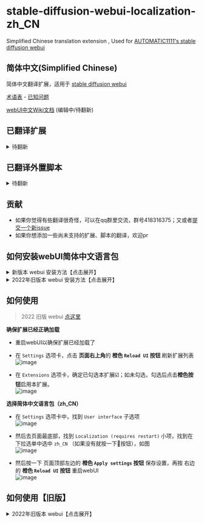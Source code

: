 # stable-diffusion-webui-localization-zh_CN
Simplified Chinese translation extension , Used for [AUTOMATIC1111's stable diffusion webui](https://github.com/AUTOMATIC1111/stable-diffusion-webui)

## 简体中文(Simplified Chinese)
简体中文翻译扩展，适用于 [stable diffusion webui](https://github.com/AUTOMATIC1111/stable-diffusion-webui)

[术语表](Terminology.md) - [已知问题](Known-Bug.md)

[webUI中文Wiki文档](https://github.com/dtlnor/stable-diffusion-webui-localization-zh_CN/wiki) (编辑中/待翻新)

## 已翻译扩展
<details>
  <summary>待翻新</summary>

  - [x] [美术风格梯度](https://github.com/AUTOMATIC1111/stable-diffusion-webui-aesthetic-gradients)  
  - [x] [通配符](https://github.com/AUTOMATIC1111/stable-diffusion-webui-wildcards)  
  - [x] [动态提示词](https://github.com/adieyal/sd-dynamic-prompts)  
  - [x] [dreambooth 插件](https://github.com/d8ahazard/sd_dreambooth_extension)  
  - [x] [智能预处理](https://github.com/d8ahazard/sd_smartprocess)  
  - [x] [图库浏览器](https://github.com/yfszzx/stable-diffusion-webui-images-browser)  
  - [ ] [灵感](https://github.com/yfszzx/stable-diffusion-webui-inspiration)  
  - [ ] [Deforum](https://github.com/deforum-art/deforum-for-automatic1111-webui)  
  - [ ] [艺术家图库](https://github.com/camenduru/stable-diffusion-webui-artists-to-study)  
  - [ ] [美术风格评分](https://github.com/tsngo/stable-diffusion-webui-aesthetic-image-scorer)  
  - [ ] [数据集标签编辑器](https://github.com/toshiaki1729/stable-diffusion-webui-dataset-tag-editor)  
  - [ ] [画图工具插件](https://github.com/Interpause/auto-sd-paint-ext)  
  - [x] [训练图挑选器](https://github.com/Maurdekye/training-picker)  
  - [x] [非文本（代码化）提示词](https://github.com/ThereforeGames/unprompted)  
  - [ ] [风格加码](https://github.com/some9000/StylePile)  
  - [ ] [Booru 标签(tag)自动补全](https://github.com/DominikDoom/a1111-sd-webui-tagcomplete)  
  - [x] [Tag自动补全](https://github.com/DominikDoom/a1111-sd-webui-tagcomplete)  
  - [x] [novelai 转 webui 括号](https://github.com/animerl/novelai-2-local-prompt)  
  - [x] [词元分析器(tokenizer)](https://github.com/AUTOMATIC1111/stable-diffusion-webui-tokenizer)  
  - [x] [镜像潜空间图像](https://github.com/dfaker/SD-latent-mirroring)  
  - [x] [embedding 编辑器](https://github.com/CodeExplode/stable-diffusion-webui-embedding-editor)  
  - [x] [种子变迁](https://github.com/yownas/seed_travel)  
  - [x] [关注转移](https://github.com/yownas/shift-attention)  
  - [x] [检测细致化](https://github.com/dustysys/ddetailer.git)  
  - [x] [提示词变迁](https://github.com/Kahsolt/stable-diffusion-webui-prompt-travel)  
  - [x] [高分辨率修复原图调节强度](	https://github.com/dtlnor/stable-diffusion-webui-conditioning-highres-fix.git)  
  - [x] [随机化](https://github.com/stysmmaker/stable-diffusion-webui-randomize.git)  
  - [x] [自动 TLS-HTTPS](https://github.com/papuSpartan/stable-diffusion-webui-auto-tls-https.git)  
  - [x] [梦作家](https://github.com/7eu7d7/DreamArtist-sd-webui-extension.git)  
  - [ ] [Waifu Diffusion 1.4 标签器](https://github.com/toriato/stable-diffusion-webui-wd14-tagger.git)  
  - [ ] [booru转提示词](https://github.com/Malisius/booru2prompt)  
  - [ ] [合并面板](https://github.com/bbc-mc/sdweb-merge-board)  
  - [ ] [多主体渲染器](https://github.com/Extraltodeus/multi-subject-render)  
  - [ ] [深度图转蒙版](https://github.com/Extraltodeus/depthmap2mask)  
  - [ ] [Cross-Attention 可视化](https://github.com/benkyoujouzu/stable-diffusion-webui-visualize-cross-attention-extension)  
</details>

## 已翻译外置脚本

<details>
  <summary>待翻新</summary>
  
  - [x] [embedding 转 png](https://github.com/dfaker/embedding-to-png-script)  
</details>

## 贡献
- 如果你觉得有些翻译很奇怪，可以在qq群里交流，群号418316375；又或者[提交一个新issue](https://github.com/dtlnor/stable-diffusion-webui-localization-zh_CN/issues/new/choose)
- 如果你想添加一些尚未支持的扩展、脚本的翻译，欢迎pr

## 如何安装webUI简体中文语言包

<details>
  <summary>新版本 webui 安装方法【点击展开】</summary>

  ### 1. 通过官方扩展列表安装
  此扩展可以在 **Extension** 选项卡里面通过加载官方插件列表直接安装
  - 点击 `Extension` 选项卡，点击 `Avaliable` 子选项卡
  - **取消勾选** `localization`，再把其他勾上，然后点击 **橙色按钮**，如下图
  ![image](https://user-images.githubusercontent.com/21131439/220507253-65b91219-05ac-4932-a129-0fcd1e55ffaa.png)

  - 在 `zh_CN Localization` 这一项的右边点击 `install`
  ![image](https://user-images.githubusercontent.com/21131439/220507520-77eab48a-272b-4a06-a38a-ca721181092f.png)
  - 安装完成，跳转到 [如何使用](#如何使用)

  ### 2. 或者，通过网址安装
  - 点击 `Extension` 选项卡，点击 `Install from URL` 子选项卡
  - 复制本 git 仓库网址：
  ```
  https://github.com/dtlnor/stable-diffusion-webui-localization-zh_CN
  ```
  - 粘贴进 URL 栏，点击 `Install`，如图
  ![image](https://user-images.githubusercontent.com/60730393/202898107-e207d645-e446-456c-8a5b-6dd400eba480.png)  
  - 安装完成，跳转到 [如何使用](#如何使用)

  ### 3. 又或者，直接下载然后放在对应路径
  - [下载本 git 仓库](https://codeload.github.com/dtlnor/stable-diffusion-webui-localization-zh_CN/zip/refs/heads/main)为 zip 档案
  ![image](https://user-images.githubusercontent.com/60730393/202898203-8f4265ff-efc1-4cb4-887a-86af291c000e.png)  

  - 解压，并把文件夹放置在 webui 根目录下的 `extensions` 文件夹中，放好之后应该会如下图
  ![image](https://user-images.githubusercontent.com/60730393/202898631-e4f6b3e2-b1d2-4258-b003-3142597fff3b.png)  
  - 安装完成，跳转到 [如何使用](#如何使用)

</details>

<details>
  <summary>2022年旧版本 webui 安装方法【点击展开】</summary>

  ### 1. 通过官方扩展列表安装【旧版】
  此扩展可以在 **extension** 选项卡里面通过加载官方插件列表直接安装
  - 点击 `extension` 选项卡，点击 `Avaliable` 子选项卡
  - **取消勾选** `localization`，然后点击 **橙色按钮**，如下图
  ![image](https://user-images.githubusercontent.com/60730393/202897956-484e2aaa-89db-4612-8e69-8d76458e23d0.png)  

  - 在 `zh_CN Localization` 这一项的右边点击 `install`
  ![image](https://user-images.githubusercontent.com/60730393/202897890-cd502e8d-dee0-48f8-835a-c3446cfb526c.png)
  - 安装完成，跳转到 [如何使用](#如何使用)

  ### 2. 或者，通过网址安装【旧版】
  - 点击 `extension` 选项卡，点击 `Install from URL` 子选项卡
  - 复制本 git 仓库网址：
  ```
  https://github.com/dtlnor/stable-diffusion-webui-localization-zh_CN
  ```
  - 粘贴进 URL 栏，点击 `Install`，如图
  ![image](https://user-images.githubusercontent.com/60730393/202898107-e207d645-e446-456c-8a5b-6dd400eba480.png)  
  - 安装完成，跳转到 [如何使用](#如何使用)

  ### 3. 又或者，直接下载然后放在对应路径【旧版】
  - [下载本 git 仓库](https://codeload.github.com/dtlnor/stable-diffusion-webui-localization-zh_CN/zip/refs/heads/main)为 zip 档案
  ![image](https://user-images.githubusercontent.com/60730393/202898203-8f4265ff-efc1-4cb4-887a-86af291c000e.png)  

  - 解压，并把文件夹放置在 webui 根目录下的 `extensions` 文件夹中，放好之后应该会如下图
  ![image](https://user-images.githubusercontent.com/60730393/202898631-e4f6b3e2-b1d2-4258-b003-3142597fff3b.png)  
  - 安装完成，跳转到 [如何使用](#如何使用)

</details>

## 如何使用

  > 2022 旧版 webui [点这里](#如何使用旧版)
  
  **确保扩展已经正确加载**  
  
  - 重启webUI以确保扩展已经加载了  
  
  - 在 `Settings` 选项卡，点击 **页面右上角**的 **橙色 `Reload UI` 按钮** 刷新扩展列表  
    ![image](https://user-images.githubusercontent.com/21131439/220509147-89b29802-2f9f-4db2-a21d-2dc99afa2d96.png)  

  - 在 `Extensions` 选项卡，确定已勾选本扩展☑️；如未勾选，勾选后点击**橙色按钮**启用本扩展。  
    ![image](https://user-images.githubusercontent.com/21131439/220509469-5c2af595-aece-4405-88f4-eb0638f8f22a.png)  

  **选择简体中文语言包（zh_CN）**  
  
  - 在 `Settings` 选项卡中，找到 `User interface` 子选项  
    ![image](https://user-images.githubusercontent.com/21131439/220509760-b8680fcd-9673-47e3-ba47-2ae0baf41d51.png)  
  
  - 然后去页面最底部，找到 `Localization (requires restart)` 小项，找到在下拉选单中选中 `zh_CN` （如果没有就按一下🔄按钮），如图  
  ![image](https://user-images.githubusercontent.com/21131439/220510690-4445c0bc-b70b-4943-b69c-270faa7cffc1.png)  

  - 然后按一下 页面顶部左边的 **橙色 `Apply settings` 按钮** 保存设置，再按 右边的 **橙色 `Reload UI` 按钮** 重启webUI  
  ![image](https://user-images.githubusercontent.com/21131439/220510486-90a1cf87-345b-48a7-8286-26dc02c0634e.png)  

</details>

## 如何使用【旧版】

<details>
  <summary> 2022年旧版本 webui【点击展开】</summary>


  **重启webUI以启用扩展**
  - 在 `Settings` 选项卡，点击 **页面底部**的 **橙色按钮** 刷新扩展列表
  - 在 `Extensions` 选项卡，确定已勾选本扩展☑️；如未勾选，勾选后点击**橙色按钮**启用本扩展。  

  **选择简体中文语言包（zh_CN）**  
  - 在 `Settings` 选项卡中，找到 `Localization (requires restart)` 小项，然后在下拉选单中选中 `zh_CN` （如果没有就按一下🔄按钮），如图  
  ![image](https://user-images.githubusercontent.com/60730393/202900620-263cbdd3-0559-4b08-acd6-29570add8a3f.png)  

  - 然后按一下 页面顶部的  **橙色按钮** 保存设置，再按 页面底部的 **橙色按钮** 重启webUI  
  ![image](https://user-images.githubusercontent.com/60730393/202901412-26765c04-e69c-4beb-a56b-9e310ed273ca.png)  
  ![image](https://user-images.githubusercontent.com/60730393/202901401-de7d34e9-67c6-4f39-8f5f-b0c0c7a58b54.png)

</details>
